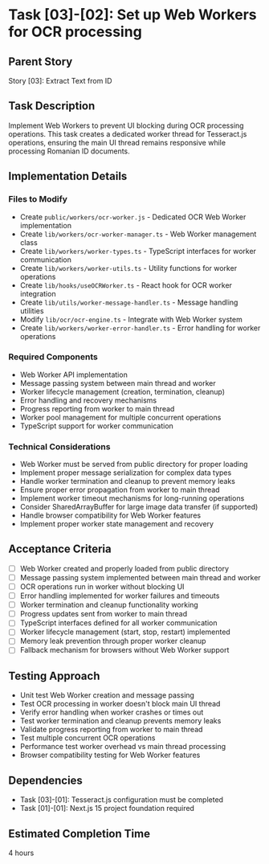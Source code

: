 # Task [03]-[02]: Set up Web Workers for OCR processing

## Parent Story

Story [03]: Extract Text from ID

## Task Description

Implement Web Workers to prevent UI blocking during OCR processing operations. This task creates a
dedicated worker thread for Tesseract.js operations, ensuring the main UI thread remains responsive
while processing Romanian ID documents.

## Implementation Details

### Files to Modify

- Create `public/workers/ocr-worker.js` - Dedicated OCR Web Worker implementation
- Create `lib/workers/ocr-worker-manager.ts` - Web Worker management class
- Create `lib/workers/worker-types.ts` - TypeScript interfaces for worker communication
- Create `lib/workers/worker-utils.ts` - Utility functions for worker operations
- Create `lib/hooks/useOCRWorker.ts` - React hook for OCR worker integration
- Create `lib/utils/worker-message-handler.ts` - Message handling utilities
- Modify `lib/ocr/ocr-engine.ts` - Integrate with Web Worker system
- Create `lib/workers/worker-error-handler.ts` - Error handling for worker operations

### Required Components

- Web Worker API implementation
- Message passing system between main thread and worker
- Worker lifecycle management (creation, termination, cleanup)
- Error handling and recovery mechanisms
- Progress reporting from worker to main thread
- Worker pool management for multiple concurrent operations
- TypeScript support for worker communication

### Technical Considerations

- Web Worker must be served from public directory for proper loading
- Implement proper message serialization for complex data types
- Handle worker termination and cleanup to prevent memory leaks
- Ensure proper error propagation from worker to main thread
- Implement worker timeout mechanisms for long-running operations
- Consider SharedArrayBuffer for large image data transfer (if supported)
- Handle browser compatibility for Web Worker features
- Implement proper worker state management and recovery

## Acceptance Criteria

- [ ] Web Worker created and properly loaded from public directory
- [ ] Message passing system implemented between main thread and worker
- [ ] OCR operations run in worker without blocking UI
- [ ] Error handling implemented for worker failures and timeouts
- [ ] Worker termination and cleanup functionality working
- [ ] Progress updates sent from worker to main thread
- [ ] TypeScript interfaces defined for all worker communication
- [ ] Worker lifecycle management (start, stop, restart) implemented
- [ ] Memory leak prevention through proper worker cleanup
- [ ] Fallback mechanism for browsers without Web Worker support

## Testing Approach

- Unit test Web Worker creation and message passing
- Test OCR processing in worker doesn't block main UI thread
- Verify error handling when worker crashes or times out
- Test worker termination and cleanup prevents memory leaks
- Validate progress reporting from worker to main thread
- Test multiple concurrent OCR operations
- Performance test worker overhead vs main thread processing
- Browser compatibility testing for Web Worker features

## Dependencies

- Task [03]-[01]: Tesseract.js configuration must be completed
- Task [01]-[01]: Next.js 15 project foundation required

## Estimated Completion Time

4 hours
